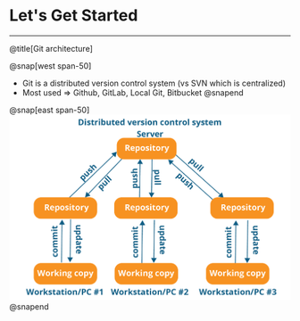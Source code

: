 # Let's Get Started

---
@title[Git architecture]

@snap[west span-50]
- Git is a distributed version control system (vs SVN which is centralized)
- Most used => Github, GitLab, Local Git, Bitbucket
@snapend

@snap[east span-50]
![](assets/img/slide1.png)
@snapend